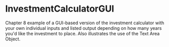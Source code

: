 # InvestmentCalculatorGUI
Chapter 8 example of a GUI-based version of the investment calculator with your own individual inputs and listed output depending on how many years you'd like the investment to place. Also illustrates the use of the Text Area Object.
